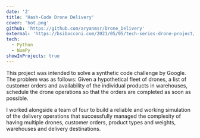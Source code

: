 ```yaml
---
date: '2'
title: 'Hash-Code Drone Delivery'
cover: 'bot.png'
github: 'https://github.com/aryanmsr/Drone_Delivery'
external: 'https://bsibocconi.com/2021/05/05/tech-series-drone-project/'
tech:
  - Python
  - NumPy
showInProjects: true
---
```


This project was intended to solve a synthetic code challenge by Google. The problem was as follows: Given a hypothetical fleet of drones, a list of customer orders and availability of the individual products in warehouses, schedule the drone operations so that the orders are completed as soon as possible.

I worked alongside a team of four to build a reliable and working simulation of the delivery operations that successfully managed the complexity of having multiple drones, customer orders, product types and weights, warehouses and delivery destinations.
